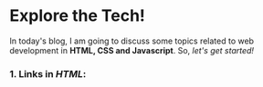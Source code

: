 # Explore the Tech!

In today's blog, I am going to discuss some topics related to web development in **HTML, CSS and Javascript**. So, _let's get started!_

### 1. Links in _HTML_:
